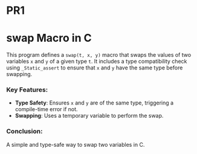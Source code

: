 # PR1
# swap Macro in C

This program defines a `swap(t, x, y)` macro that swaps the values of two variables `x` and `y` of a given type `t`. It includes a type compatibility check using `_Static_assert` to ensure that `x` and `y` have the same type before swapping.

### Key Features:
- **Type Safety**: Ensures `x` and `y` are of the same type, triggering a compile-time error if not.
- **Swapping**: Uses a temporary variable to perform the swap.


### Conclusion:
A simple and type-safe way to swap two variables in C.

